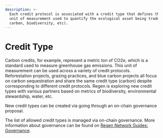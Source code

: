 ```yaml
---
description: >-
  Each credit protocol is associated with a credit type that defines the primary
  unit of measurement used to quantify the ecological asset being traded (i.e.
  carbon, biodiversity, etc).
---
```


# Credit Type

Carbon credits, for example, represent a metric ton of CO2e, which is a standard used to measure greenhouse gas emissions. This unit of measurement can be used across a variety of credit protocols. Reforestation projects, grazing practices, and blue carbon projects all focus on carbon sequestration and share the same credit type (carbon) despite corresponding to different credit protocols.  Regen is exploring new credit types with various partners based on metrics of biodiversity, environmental stewardship, water, etc.

New credit types can be created via going through an on-chain governance proposal.&#x20;

The list of allowed credit types is managed via on-chain governance. More information about governance can be found on [Regen Network Guides: Governance](https://guides.regen.network/guides/network-governance).&#x20;

